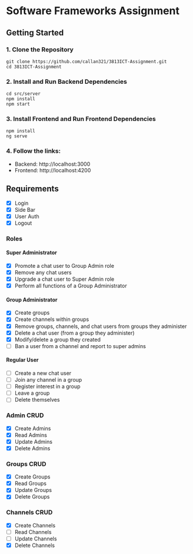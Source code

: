 # Software Frameworks Assignment

## Getting Started

### 1. Clone the Repository
```
git clone https://github.com/callan321/3813ICT-Assignment.git
cd 3813ICT-Assignment
```

### 2. Install and Run Backend Dependencies
``` 
cd src/server
npm install
npm start
```

### 3. Install Frontend and Run Frontend Dependencies
``` 
npm install
ng serve
```

### 4. Follow the links:
- Backend: http://localhost:3000
- Frontend: http://localhost:4200


## Requirements
- [x] Login
- [x] Side Bar
- [x] User Auth
- [x] Logout

### Roles 

#### Super Administrator

- [x] Promote a chat user to Group Admin role
- [x] Remove any chat users
- [x] Upgrade a chat user to Super Admin role
- [x] Perform all functions of a Group Administrator

#### Group Administrator

- [x] Create groups
- [x] Create channels within groups
- [x] Remove groups, channels, and chat users from groups they administer
- [x] Delete a chat user (from a group they administer)
- [x] Modify/delete a group they created
- [ ] Ban a user from a channel and report to super admins

#### Regular User

- [ ] Create a new chat user
- [ ] Join any channel in a group
- [ ] Register interest in a group
- [ ] Leave a group
- [ ] Delete themselves

### Admin CRUD
- [x] Create Admins
- [x] Read Admins
- [x] Update Admins
- [x] Delete Admins

### Groups CRUD
- [x] Create Groups
- [x] Read Groups
- [x] Update Groups
- [x] Delete Groups

### Channels CRUD
- [x] Create Channels
- [ ] Read Channels
- [ ] Update Channels
- [x] Delete Channels
